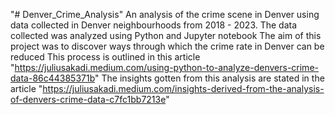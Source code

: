 "# Denver_Crime_Analysis" 
An analysis of the crime scene in Denver using data collected in Denver neighbourhoods from 2018 - 2023.
The data collected was analyzed using Python and Jupyter notebook
The aim of this project was to discover ways through which the crime rate in Denver can be reduced
This process is outlined in this article "https://juliusakadi.medium.com/using-python-to-analyze-denvers-crime-data-86c44385371b"
The insights gotten from this analysis are stated in the article "https://juliusakadi.medium.com/insights-derived-from-the-analysis-of-denvers-crime-data-c7fc1bb7213e"
